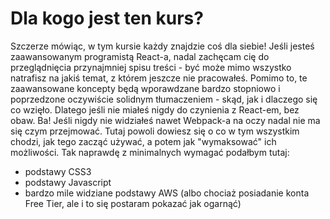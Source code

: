 # Dla kogo jest ten kurs?

Szczerze mówiąc, w tym kursie każdy znajdzie coś dla siebie! Jeśli jesteś zaawansowanym programistą React-a, nadal zachęcam cię do przeglądnięcia przynajmniej spisu treści - być może mimo wszystko natrafisz na jakiś temat, z którem jeszcze nie pracowałeś. Pomimo to, te zaawansowane koncepty będą wporawdzane bardzo stopniowo i poprzedzone oczywiście solidnym tłumaczeniem - skąd, jak i dlaczego się co wzięło. Dlatego jeśli nie miałeś nigdy do czynienia z React-em, bez obaw. Ba! Jeśli nigdy nie widziałeś nawet Webpack-a na oczy nadal nie ma się czym przejmować. Tutaj powoli dowiesz się o co w tym wszystkim chodzi, jak tego zacząć używać, a potem jak "wymaksować" ich możliwości. Tak naprawdę z minimalnych wymagać podałbym tutaj:

* podstawy CSS3
* podstawy Javascript
* bardzo mile widziane podstawy AWS \(albo chociaż posiadanie konta Free Tier, ale i to się postaram pokazać jak ogarnąć\)

